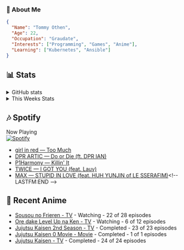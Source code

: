 ### 👋 About Me
```json
{
  "Name": "Tommy Othen",
  "Age": 22,
  "Occupation": "Graudate",
  "Interests": ["Programming", "Games", "Anime"],
  "Learning": ["Kubernetes", "Ansible"]
}
```

## 📊 Stats
<details>
  <summary>GitHub stats</summary>
  <a href="https://github.com/anuraghazra/github-readme-stats">
    <img src="https://github-readme-stats.vercel.app/api?username=tommyothen&show_icons=true&count_private=true&hide=prs,issues">
  </a>
</details>

<details>
  <summary>This Weeks Stats</summary>
  <a href="https://github.com/anuraghazra/github-readme-stats">
    <img src="https://github-readme-stats.vercel.app/api/wakatime?username=tommyothen&cache_seconds=1800&custom_title=Top%20Languages">
  </a>
</details>

## 🎶 Spotify
Now Playing\
[![Spotify](https://novatorem-dasushiasian.vercel.app/api/spotify)](https://open.spotify.com/user/g90805640970)
<!-- LASTFM:START -->
* [girl in red — Too Much](https://www.last.fm/music/girl+in+red/_/Too+Much)
* [DPR ARTIC — Do or Die &lpar;ft. DPR IAN&rpar;](https://www.last.fm/music/DPR+ARTIC/_/Do+or+Die+&lpar;ft.+DPR+IAN&rpar;)
* [P1Harmony — Killin&#39; It](https://www.last.fm/music/P1Harmony/_/Killin%27+It)
* [TWICE — I GOT YOU &lpar;feat. Lauv&rpar;](https://www.last.fm/music/TWICE/_/I+GOT+YOU+&lpar;feat.+Lauv&rpar;)
* [MAX — STUPID IN LOVE &lpar;feat. HUH YUNJIN of LE SSERAFIM&rpar;](https://www.last.fm/music/MAX/_/STUPID+IN+LOVE+&lpar;feat.+HUH+YUNJIN+of+LE+SSERAFIM&rpar;)<!-- LASTFM:END -->

## 🗻 Recent Anime
<!-- ANIME-LIST:START -->
* [Sousou no Frieren - TV](https://myanimelist.net/anime/52991/Sousou_no_Frieren) - Watching - 22 of 28 episodes
* [Ore dake Level Up na Ken - TV](https://myanimelist.net/anime/52299/Ore_dake_Level_Up_na_Ken) - Watching - 6 of 12 episodes
* [Jujutsu Kaisen 2nd Season - TV](https://myanimelist.net/anime/51009/Jujutsu_Kaisen_2nd_Season) - Completed - 23 of 23 episodes
* [Jujutsu Kaisen 0 Movie - Movie](https://myanimelist.net/anime/48561/Jujutsu_Kaisen_0_Movie) - Completed - 1 of 1 episodes
* [Jujutsu Kaisen - TV](https://myanimelist.net/anime/40748/Jujutsu_Kaisen) - Completed - 24 of 24 episodes<!-- ANIME-LIST:END -->
